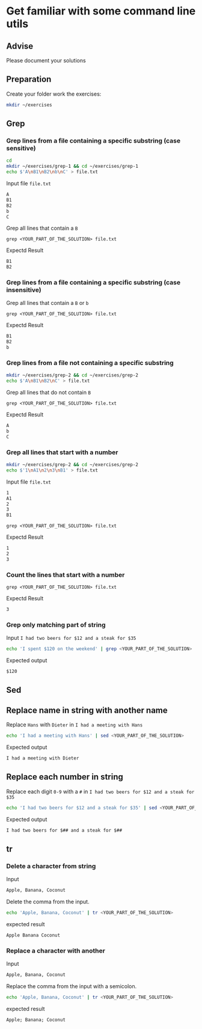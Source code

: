 # Get familiar with some command line utils

## Advise

Please document your solutions

## Preparation

Create your folder work the exercises:

```sh
mkdir ~/exercises
```

## Grep

### Grep lines from a file containing a specific substring (case sensitive)

```sh
cd
mkdir ~/exercises/grep-1 && cd ~/exercises/grep-1
echo $'A\nB1\nB2\nb\nC' > file.txt
```

Input file `file.txt`

```txt
A
B1
B2
b
C
```

Grep all lines that contain a `B`

`grep <YOUR_PART_OF_THE_SOLUTION> file.txt`

Expectd Result
```txt
B1
B2
```

### Grep lines from a file containing a specific substring (case insensitive)

Grep all lines that contain a `B` or `b`

`grep <YOUR_PART_OF_THE_SOLUTION> file.txt`

Expectd Result
```txt
B1
B2
b
```


### Grep lines from a file not containing a specific substring

```sh
mkdir ~/exercises/grep-2 && cd ~/exercises/grep-2
echo $'A\nB1\nB2\nC' > file.txt
```

Grep all lines that do not contain `B`

`grep <YOUR_PART_OF_THE_SOLUTION> file.txt`

Expectd Result

```txt
A
b
C
```

### Grep all lines that start with a number

```sh
mkdir ~/exercises/grep-2 && cd ~/exercises/grep-2
echo $'1\nA1\n2\n3\nB1' > file.txt
```

Input file `file.txt`

```txt
1
A1
2
3
B1
```

`grep <YOUR_PART_OF_THE_SOLUTION> file.txt`

Expectd Result

```txt
1
2
3
```

### Count the lines that start with a number

`grep <YOUR_PART_OF_THE_SOLUTION> file.txt`

Expectd Result

```txt
3
```


### Grep only matching part of string

Input `I had two beers for $12 and a steak for $35`

```sh
echo 'I spent $120 on the weekend' | grep <YOUR_PART_OF_THE_SOLUTION>
```

Expected output

```
$120
```

## Sed

## Replace name in string with another name

Replace `Hans` with `Dieter` in `I had a meeting with Hans`

```sh
echo 'I had a meeting with Hans' | sed <YOUR_PART_OF_THE_SOLUTION>
```

Expected output

```txt
I had a meeting with Dieter
```

## Replace each number in string

Replace each digit `0-9` with a `#` in `I had two beers for $12 and a steak for $35`

```sh
echo 'I had two beers for $12 and a steak for $35' | sed <YOUR_PART_OF_THE_SOLUTION>
```

Expected output

```txt
I had two beers for $## and a steak for $##
```

## tr

### Delete a character from string

Input

```txt
Apple, Banana, Coconut
```

Delete the comma from the input.

```sh
echo 'Apple, Banana, Coconut' | tr <YOUR_PART_OF_THE_SOLUTION>
```

expected result

```txt
Apple Banana Coconut
```

### Replace a character with another

Input 

```txt
Apple, Banana, Coconut
```

Replace the comma from the input with a semicolon.

```sh
echo 'Apple, Banana, Coconut' | tr <YOUR_PART_OF_THE_SOLUTION>
```

expected result

```txt
Apple; Banana; Coconut
```
